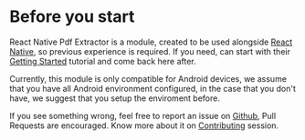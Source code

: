 # Before you start

React Native Pdf Extractor is a module, created to be used alongside [React Native](https://github.com/facebook/react-native), so previous experience is required. If you need, can start with their [Getting Started](https://reactnative.dev/docs/getting-started) tutorial and come back here after.

Currently, this module is only compatible for Android devices, we assume that you have all Android environment configured, in the case that you don't have, we suggest that you setup the enviroment before.

If you see something wrong, feel free to report an issue on [Github](https://github.com/1fabiopereira/react-native-pdf-extractor), Pull Requests are encouraged. Know more about it on [Contributing](https://1fabiopereira.github.io/react-native-pdf-extractor/docs/contributing) session.
